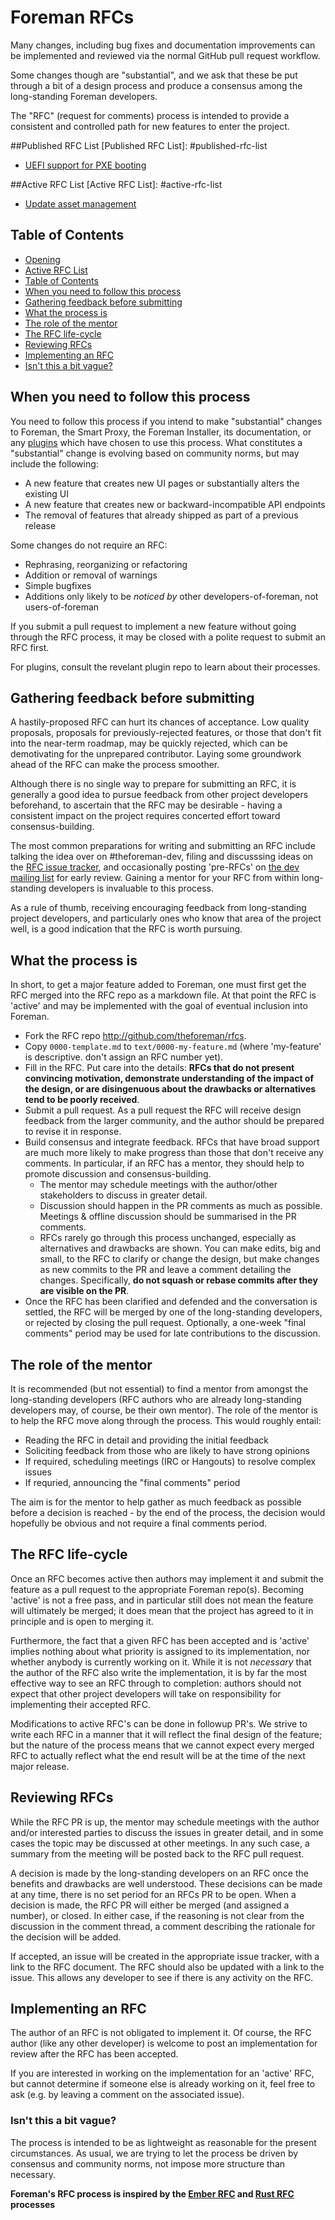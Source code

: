 # Foreman RFCs
[Foreman RFCs]: #foreman-rfcs

Many changes, including bug fixes and documentation improvements can be
implemented and reviewed via the normal GitHub pull request workflow.

Some changes though are "substantial", and we ask that these be put through a
bit of a design process and produce a consensus among the long-standing Foreman
developers.

The "RFC" (request for comments) process is intended to provide a consistent
and controlled path for new features to enter the project.

##Published RFC List
[Published RFC List]: #published-rfc-list
* [UEFI support for PXE booting](text/0000-PXE-Booting-UEFI.md)

##Active RFC List
[Active RFC List]: #active-rfc-list
* [Update asset management](https://github.com/theforeman/rfcs/pull/3)

## Table of Contents
[Table of Contents]: #table-of-contents
* [Opening](#foreman-rfcs)
* [Active RFC List](#active-rfc-list)
* [Table of Contents](#table-of-contents)
* [When you need to follow this process](#when-you-need-to-follow-this-process)
* [Gathering feedback before submitting](#gathering-feedback-before-submitting)
* [What the process is](#what-the-process-is)
* [The role of the mentor](#the-role-of-the-mentor)
* [The RFC life-cycle](#the-rfc-life-cycle)
* [Reviewing RFCs](#reviewing-rfcs)
* [Implementing an RFC](#implementing-an-rfc)
* [Isn't this a bit vague?](#isnt-this-a-bit-vague)

## When you need to follow this process
[When you need to follow this process]: #when-you-need-to-follow-this-process

You need to follow this process if you intend to make "substantial" changes to
Foreman, the Smart Proxy, the Foreman Installer, its documentation, or any
[plugins][plugins] which have chosen to use this process. What constitutes a
"substantial" change is evolving based on community norms, but may include the
following:

* A new feature that creates new UI pages or substantially alters the existing UI
* A new feature that creates new or backward-incompatible API endpoints
* The removal of features that already shipped as part of a previous release

Some changes do not require an RFC:

* Rephrasing, reorganizing or refactoring
* Addition or removal of warnings
* Simple bugfixes
* Additions only likely to be _noticed by_ other developers-of-foreman, not
  users-of-foreman

If you submit a pull request to implement a new feature without going through
the RFC process, it may be closed with a polite request to submit an RFC first.

For plugins, consult the revelant plugin repo to learn about their processes.

## Gathering feedback before submitting
[Gathering feedback before submitting]: #gathering-feedback-before-submitting

A hastily-proposed RFC can hurt its chances of acceptance. Low quality
proposals, proposals for previously-rejected features, or those that don't fit
into the near-term roadmap, may be quickly rejected, which can be demotivating
for the unprepared contributor. Laying some groundwork ahead of the RFC can
make the process smoother.

Although there is no single way to prepare for submitting an RFC, it is
generally a good idea to pursue feedback from other project developers
beforehand, to ascertain that the RFC may be desirable - having a consistent
impact on the project requires concerted effort toward consensus-building.

The most common preparations for writing and submitting an RFC include talking
the idea over on #theforeman-dev, filing and discusssing ideas on the [RFC
issue tracker][issues], and occasionally posting 'pre-RFCs' on [the dev mailing
list][discuss] for early review. Gaining a mentor for your RFC from within
long-standing developers is invaluable to this process.

As a rule of thumb, receiving encouraging feedback from long-standing project
developers, and particularly ones who know that area of the project well, is a
good indication that the RFC is worth pursuing.

## What the process is
[What the process is]: #what-the-process-is

In short, to get a major feature added to Foreman, one must first get the RFC
merged into the RFC repo as a markdown file. At that point the RFC is 'active'
and may be implemented with the goal of eventual inclusion into Foreman.

* Fork the RFC repo http://github.com/theforeman/rfcs.
* Copy `0000-template.md` to `text/0000-my-feature.md` (where 'my-feature' is
  descriptive. don't assign an RFC number yet).
* Fill in the RFC. Put care into the details: **RFCs that do not present
  convincing motivation, demonstrate understanding of the impact of the design,
  or are disingenuous about the drawbacks or alternatives tend to be poorly
  received**.
* Submit a pull request. As a pull request the RFC will receive design feedback
  from the larger community, and the author should be prepared to revise it in
  response.
* Build consensus and integrate feedback. RFCs that have broad support are much
  more likely to make progress than those that don't receive any comments. In
  particular, if an RFC has a mentor, they should help to promote discussion
  and consensus-building.
  * The mentor may schedule meetings with the author/other stakeholders to
    discuss in greater detail.
  * Discussion should happen in the PR comments as much as possible. Meetings &
    offline discussion should be summarised in the PR comments.
  * RFCs rarely go through this process unchanged, especially as alternatives
    and drawbacks are shown. You can make edits, big and small, to the RFC to
    clarify or change the design, but make changes as new commits to the PR and
    leave a comment detailing the changes. Specifically, **do not squash or
    rebase commits after they are visible on the PR**.
* Once the RFC has been clarified and defended and the conversation is settled,
  the RFC will be merged by one of the long-standing developers, or rejected by
  closing the pull request. Optionally, a one-week "final comments" period may
  be used for late contributions to the discussion.

## The role of the mentor
[The role of the mentor]: #the-role-of-the-mentor

It is recommended (but not essential) to find a mentor from amongst the
long-standing developers (RFC authors who are already long-standing developers
may, of course, be their own mentor). The role of the mentor is to help the RFC
move along through the process. This would roughly entail:

* Reading the RFC in detail and providing the initial feedback
* Soliciting feedback from those who are likely to have strong opinions
* If required, scheduling meetings (IRC or Hangouts) to resolve complex issues
* If requried, announcing the "final comments" period

The aim is for the mentor to help gather as much feedback as possible before a
decision is reached - by the end of the process, the decision would hopefully
be obvious and not require a final comments period.

## The RFC life-cycle
[The RFC life-cycle]: #the-rfc-life-cycle

Once an RFC becomes active then authors may implement it and submit the feature
as a pull request to the appropriate Foreman repo(s). Becoming 'active' is not
a free pass, and in particular still does not mean the feature will ultimately
be merged; it does mean that the project has agreed to it in principle and is
open to merging it.

Furthermore, the fact that a given RFC has been accepted and is 'active'
implies nothing about what priority is assigned to its implementation, nor
whether anybody is currently working on it. While it is not *necessary* that
the author of the RFC also write the implementation, it is by far the most
effective way to see an RFC through to completion: authors should not expect
that other project developers will take on responsibility for implementing
their accepted RFC.

Modifications to active RFC's can be done in followup PR's. We strive to write
each RFC in a manner that it will reflect the final design of the feature; but
the nature of the process means that we cannot expect every merged RFC to
actually reflect what the end result will be at the time of the next major
release.

## Reviewing RFCs
[Reviewing RFCs]: #reviewing-rfcs

While the RFC PR is up, the mentor may schedule meetings with the author and/or
interested parties to discuss the issues in greater detail, and in some cases
the topic may be discussed at other meetings. In any such case, a summary from
the meeting will be posted back to the RFC pull request.

A decision is made by the long-standing developers on an RFC once the benefits
and drawbacks are well understood. These decisions can be made at any time,
there is no set period for an RFCs PR to be open. When a decision is made, the
RFC PR will either be merged (and assigned a number), or closed. In either
case, if the reasoning is not clear from the discussion in the comment thread,
a comment describing the rationale for the decision will be added.

If accepted, an issue will be created in the appropriate issue tracker, with a
link to the RFC document. The RFC should also be updated with a link to the
issue. This allows any developer to see if there is any activity on the RFC.

## Implementing an RFC
[Implementing an RFC]: #implementing-an-rfc

The author of an RFC is not obligated to implement it. Of course, the RFC
author (like any other developer) is welcome to post an implementation for
review after the RFC has been accepted.

If you are interested in working on the implementation for an 'active' RFC, but
cannot determine if someone else is already working on it, feel free to ask
(e.g. by leaving a comment on the associated issue).

### Isn't this a bit vague?
[Isn't this a bit vague?]: #isnt-this-a-bit-vague

The process is intended to be as lightweight as reasonable for the present
circumstances. As usual, we are trying to let the process be driven by
consensus and community norms, not impose more structure than necessary.

**Foreman's RFC process is inspired by the [Ember RFC] and [Rust RFC] processes**

<!-- link ids -->
[plugins]: http://projects.theforeman.org/projects/foreman/wiki/List_of_Plugins
[issues]: http://projects.theforeman.org/projects/rfcs/issues
[discuss]: https://groups.google.com/forum/#!forum/foreman-dev
[Ember RFC]: https://github.com/emberjs/rfcs/
[Rust RFC]: https://github.com/rust-lang/rfcs
